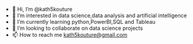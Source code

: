 - 👋 Hi, I’m @kath5kouture
- 👀 I’m interested in data science,data analysis and artificial intelligence
- 🌱 I’m currently learning python,PowerBI,SQL and Tableau
- 💞️ I’m looking to collaborate on data science projects
- 📫 How to reach me kath5kouture@gmail.com 

<!---
kath5kouture/kath5kouture is a ✨ special ✨ repository because its `README.md` (this file) appears on your GitHub profile.
You can click the Preview link to take a look at your changes.
--->
